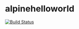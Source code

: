 # alpinehelloworld

[![Build Status](https://88e7-185-116-129-161.ngrok-free.app/buildStatus/icon?job=Deployment)](https://88e7-185-116-129-161.ngrok-free.app/job/Deployment/)